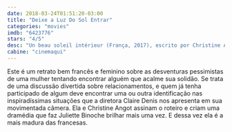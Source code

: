 ```yaml
---
date: 2018-03-24T01:51:20-03:00
title: "Deixe a Luz Do Sol Entrar"
categories: "movies"
imdb: "6423776"
stars: "4/5"
desc: "Un beau soleil intérieur (França, 2017), escrito por Christine Angot, Claire Denis , dirigido por Claire Denis, com Juliette Binoche, Xavier Beauvois, Philippe Katerine."
cabine: "cinemaqui"
---
```

Este é um retrato bem francês e feminino sobre as desventuras pessimistas de uma mulher tentando encontrar alguém que acalme sua solidão. Se trata de uma discussão divertida sobre relacionamentos, e quem já tenha participado de algum deve encontrar uma ou outra identificação nas inspiradíssimas situações que a diretora Claire Denis nos apresenta em sua movimentada câmera. Ela e Christine Angot assinam o roteiro e criam uma dramédia que faz Juliette Binoche brilhar mais uma vez. E dessa vez ela é a mais madura das francesas.
